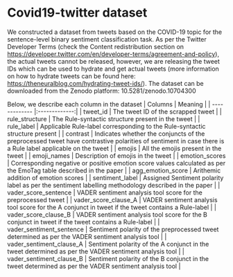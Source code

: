 # Covid19-twitter dataset
We constructed a dataset from tweets based on the COVID-19 topic for the sentence-level binary sentiment classification task. As per the Twitter Developer Terms (check the Content redistribution section on https://developer.twitter.com/en/developer-terms/agreement-and-policy), the actual tweets cannot be released, however, we are releasing the tweet IDs which can be used to hydrate and get actual tweets (more information on how to hydrate tweets can be found here: https://theneuralblog.com/hydrating-tweet-ids/). The dataset can be downloaded from the Zenodo platform: 10.5281/zenodo.10704300

Below, we describe each column in the dataset
| Columns        | Meaning      |
| ------------- |:-------------:|
| tweet_id      | The tweet ID of the scrapped tweet |
| rule_structure | The Rule-syntactic structure present in the tweet |
| rule_label | Applicable Rule-label corresponding to the Rule-syntactic structure present |
| contrast | Indicates whether the conjuncts of the preprocessed tweet have contrastive polarities of sentiment in case there is a Rule label applicable on the tweet |
| emojis | All the emojis present in the tweet |
| emoji_names | Description of emojis in the tweet |
| emotion_scores | Corresponding negative or positive emotion score values calculated as per the EmoTag table described in the paper |
| agg_emotion_score | Arithemic addition of emotion scores |
| sentiment_label | Assigned Sentiment polarity label as per the sentiment labelling methodology described in the paper |
| vader_score_sentence | VADER sentiment analysis tool score for the preprocessed tweet |
| vader_score_clause_A | VADER sentiment analysis tool score for the A conjunct in tweet if the tweet contains a Rule-label |
| vader_score_clause_B | VADER sentiment analysis tool score for the B conjunct in tweet if the tweet contains a Rule-label |
| vader_sentiment_sentence | Sentiment polarity of the preprocessed tweet determined as per the VADER sentiment analysis tool |
| vader_sentiment_clause_A | Sentiment polarity of the A conjunct in the tweet determined as per the VADER sentiment analysis tool |
| vader_sentiment_clause_B | Sentiment polarity of the B conjunct in the tweet determined as per the VADER sentiment analysis tool |
